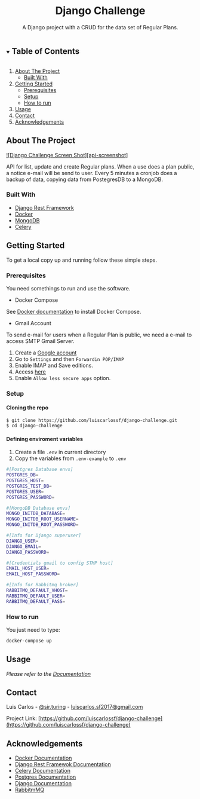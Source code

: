<!-- ACTIONS BAGDES -->



<!-- PROJECT LOGO -->
<br />
<p align="center">

  <h1 align="center">Django Challenge</h1>

  <p align="center">
    A Django project with a CRUD for the data set of Regular Plans.
    <br/>
  </p>
</p>



<!-- TABLE OF CONTENTS -->
<details open="open">
  <summary><h2 style="display: inline-block">Table of Contents</h2></summary>
  <ol>
    <li>
      <a href="#about-the-project">About The Project</a>
      <ul>
        <li><a href="#built-with">Built With</a></li>
      </ul>
    </li>
    <li>
      <a href="#getting-started">Getting Started</a>
      <ul>
        <li><a href="#prerequisites">Prerequisites</a></li>
        <li><a href="#setup">Setup</a></li>
        <li><a href="#how-to-run">How to run</a></li>
      </ul>
    </li>
    <li><a href="#usage">Usage</a></li>
    <li><a href="#contact">Contact</a></li>
    <li><a href="#acknowledgements">Acknowledgements</a></li>
  </ol>
</details>



<!-- ABOUT THE PROJECT -->
## About The Project

[![Django Challenge Screen Shot][api-screenshot]](https://github.com/luiscarlossf/django-challenge/screenshots/api_root.png)

API for list, update and create Regular plans. When a use does a plan public, a notice e-mail will be send to user. Every 5 minutes a cronjob does a backup of data, copying data from PostegresDB to a MongoDB.


### Built With

* [Django Rest Framework](https://www.django-rest-framework.org/)
* [Docker](https://www.docker.com/)
* [MongoDB](https://www.mongodb.com/)
* [Celery](https://docs.celeryproject.org/)



<!-- GETTING STARTED -->
## Getting Started

To get a local copy up and running follow these simple steps.

### Prerequisites

You need somethings to run and use the software.
* Docker Compose

See [Docker documentation](https://docs.docker.com/compose/install/) to install Docker Compose.
* Gmail Account

To send e-mail for users when a Regular Plan is public, we need a e-mail to access SMTP Gmail Server.
1. Create a [Google account](https://accounts.google.com/signup/v2/webcreateaccount?service=accountsettings&continue=https%3A%2F%2Fmyaccount.google.com%2F&gmb=exp&biz=false&flowName=GlifWebSignIn&flowEntry=SignUp)
2. Go to `Settings` and then `Forwardin POP/IMAP`
3. Enable IMAP and Save editions.
4. Access [here](https://myaccount.google.com/u/0/lesssecureapps?pli=1&rapt=AEjHL4OTUgsgQ56kedi8EINX35w-3ObeKavFNh_NutvB8iilFa3PTjjt4Gt-1O2FN3m7xBR9u2xYa9iEw4fOlp9Pxma4z1nPRg) 
5. Enable `Allow less secure apps` option.

### Setup
#### Cloning the repo
    $ git clone https://github.com/luiscarlossf/django-challenge.git
    $ cd django-challenge
#### Defining enviroment variables
1. Create a file `.env` in current directory
2. Copy the variables from `.env-example` to `.env`
```sh
#[Postgres Database envs]
POSTGRES_DB=
POSTGRES_HOST=
POSTGRES_TEST_DB=
POSTGRES_USER=
POSTGRES_PASSWORD=

#[MongoDB Database envs]
MONGO_INITDB_DATABASE=
MONGO_INITDB_ROOT_USERNAME=
MONGO_INITDB_ROOT_PASSWORD=

#[Info for Django superuser]
DJANGO_USER=
DJANGO_EMAIL=
DJANGO_PASSWORD=

#[Credentials gmail to config STMP host]
EMAIL_HOST_USER= 
EMAIL_HOST_PASSWORD=

#[Info for Rabbitmq broker]
RABBITMQ_DEFAULT_VHOST=
RABBITMQ_DEFAULT_USER= 
RABBITMQ_DEFAULT_PASS= 
```

### How to run

You just need to type:
   ```sh
   docker-compose up
   ```
   
<!-- USAGE EXAMPLES -->
## Usage

_Please refer to the [Documentation]()_

<!-- CONTACT -->
## Contact

Luis Carlos - [@sir.turing](https://instagram.com/sir.turing) - luiscarlos.sf2017@gmail.com

Project Link: [https://github.com/luiscarlossf/django-challenge](https://github.com/luiscarlossf/django-challenge)



<!-- ACKNOWLEDGEMENTS -->
## Acknowledgements

* [Docker Documentation](https://docs.docker.com/)
* [Django Rest Framewok Documentation](https://www.django-rest-framework.org/)
* [Celery Documentation](https://docs.celeryproject.org/)
* [Postgres Documentation](https://www.postgresql.org/docs/current/)
* [Django Documentation](https://docs.djangoproject.com/)
* [RabbitmMQ](https://www.rabbitmq.com/)


